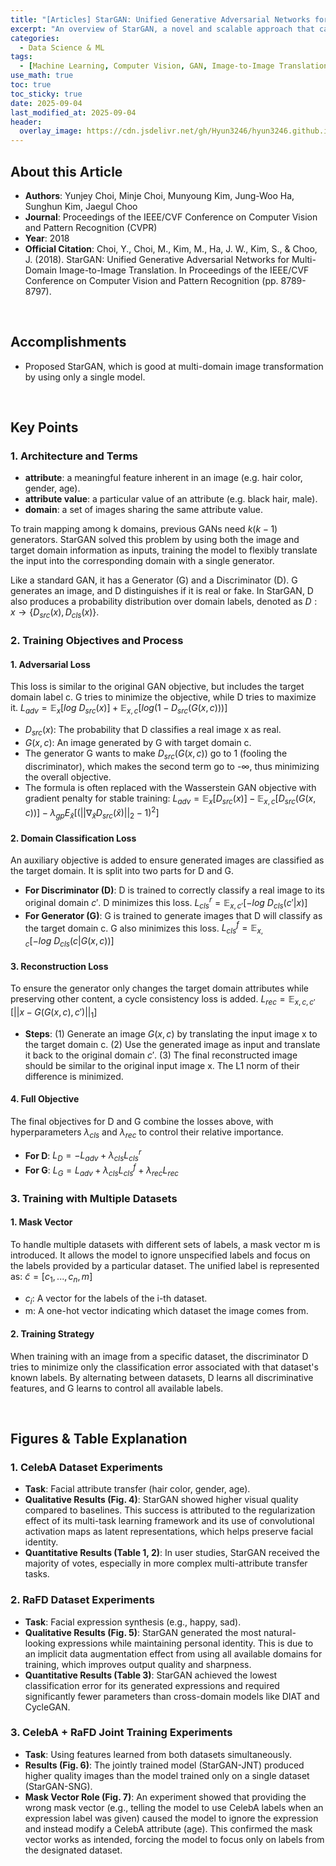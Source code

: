 ```yaml
---
title: "[Articles] StarGAN: Unified Generative Adversarial Networks for Multi-Domain Image-to-Image Translation"
excerpt: "An overview of StarGAN, a novel and scalable approach that can perform image-to-image translations for multiple domains using only a single model."
categories:
  - Data Science & ML
tags:
  - [Machine Learning, Computer Vision, GAN, Image-to-Image Translation, StarGAN]
use_math: true
toc: true
toc_sticky: true
date: 2025-09-04
last_modified_at: 2025-09-04
header:
  overlay_image: https://cdn.jsdelivr.net/gh/Hyun3246/hyun3246.github.io@master/image/overlay%20image/Research%20Paper.png
---
```


## About this Article
- **Authors**: Yunjey Choi, Minje Choi, Munyoung Kim, Jung-Woo Ha, Sunghun Kim, Jaegul Choo
- **Journal**: Proceedings of the IEEE/CVF Conference on Computer Vision and Pattern Recognition (CVPR)
- **Year**: 2018
- **Official Citation**: Choi, Y., Choi, M., Kim, M., Ha, J. W., Kim, S., & Choo, J. (2018). StarGAN: Unified Generative Adversarial Networks for Multi-Domain Image-to-Image Translation. In Proceedings of the IEEE/CVF Conference on Computer Vision and Pattern Recognition (pp. 8789-8797).

<br/>

## Accomplishments
- Proposed StarGAN, which is good at multi-domain image transformation by using only a single model.

<br/>

## Key Points

### 1. Architecture and Terms
- **attribute**: a meaningful feature inherent in an image (e.g. hair color, gender, age).
- **attribute value**: a particular value of an attribute (e.g. black hair, male).
- **domain**: a set of images sharing the same attribute value.

To train mapping among k domains, previous GANs need $k(k-1)$ generators. StarGAN solved this problem by using both the image and target domain information as inputs, training the model to flexibly translate the input into the corresponding domain with a single generator.

Like a standard GAN, it has a Generator (G) and a Discriminator (D). G generates an image, and D distinguishes if it is real or fake. In StarGAN, D also produces a probability distribution over domain labels, denoted as $D:x \rightarrow \{D_{src}(x), D_{cls}(x)\}$.

### 2. Training Objectives and Process

#### 1. Adversarial Loss
This loss is similar to the original GAN objective, but includes the target domain label c. G tries to minimize the objective, while D tries to maximize it.
$L_{adv} = \mathbb{E}_{x}[log~D_{src}(x)] + \mathbb{E}_{x,c}[log(1-D_{src}(G(x,c)))]$

- $D_{src}(x)$: The probability that D classifies a real image x as real.
- $G(x,c)$: An image generated by G with target domain c.
- The generator G wants to make $D_{src}(G(x,c))$ go to 1 (fooling the discriminator), which makes the second term go to -∞, thus minimizing the overall objective.
- The formula is often replaced with the Wasserstein GAN objective with gradient penalty for stable training:
  $L_{adv} = \mathbb{E}_{x}[D_{src}(x)] - \mathbb{E}_{x,c}[D_{src}(G(x,c))] - \lambda_{gp}E_{\hat{x}}[(||\nabla_{\hat{x}}D_{src}(\hat{x})||_{2}-1)^{2}]$

#### 2. Domain Classification Loss
An auxiliary objective is added to ensure generated images are classified as the target domain. It is split into two parts for D and G.

- **For Discriminator (D)**: D is trained to correctly classify a real image to its original domain $c'$. D minimizes this loss.
  $L_{cls}^{r} = \mathbb{E}_{x,c'}[-log~D_{cls}(c'|x)]$
- **For Generator (G)**: G is trained to generate images that D will classify as the target domain c. G also minimizes this loss.
  $L_{cls}^{f} = \mathbb{E}_{x,c}[-log~D_{cls}(c|G(x,c))]$

#### 3. Reconstruction Loss
To ensure the generator only changes the target domain attributes while preserving other content, a cycle consistency loss is added.
$L_{rec} = \mathbb{E}_{x,c,c'}[||x - G(G(x,c),c')||_{1}]$

- **Steps**:
    (1) Generate an image $G(x,c)$ by translating the input image x to the target domain c.
    (2) Use the generated image as input and translate it back to the original domain $c'$.
    (3) The final reconstructed image should be similar to the original input image x. The L1 norm of their difference is minimized.

#### 4. Full Objective
The final objectives for D and G combine the losses above, with hyperparameters $\lambda_{cls}$ and $\lambda_{rec}$ to control their relative importance.
- **For D**: $L_{D} = -L_{adv} + \lambda_{cls}L_{cls}^{r}$
- **For G**: $L_{G} = L_{adv} + \lambda_{cls}L_{cls}^{f} + \lambda_{rec}L_{rec}$

### 3. Training with Multiple Datasets

#### 1. Mask Vector
To handle multiple datasets with different sets of labels, a mask vector m is introduced. It allows the model to ignore unspecified labels and focus on the labels provided by a particular dataset. The unified label is represented as:
$\tilde{c}=[c_{1},...,c_{n},m]$
- $c_{i}$: A vector for the labels of the i-th dataset.
- m: A one-hot vector indicating which dataset the image comes from.

#### 2. Training Strategy
When training with an image from a specific dataset, the discriminator D tries to minimize only the classification error associated with that dataset's known labels. By alternating between datasets, D learns all discriminative features, and G learns to control all available labels.

<br/>

## Figures & Table Explanation

### 1. CelebA Dataset Experiments
- **Task**: Facial attribute transfer (hair color, gender, age).
- **Qualitative Results (Fig. 4)**: StarGAN showed higher visual quality compared to baselines. This success is attributed to the regularization effect of its multi-task learning framework and its use of convolutional activation maps as latent representations, which helps preserve facial identity.
- **Quantitative Results (Table 1, 2)**: In user studies, StarGAN received the majority of votes, especially in more complex multi-attribute transfer tasks.

### 2. RaFD Dataset Experiments
- **Task**: Facial expression synthesis (e.g., happy, sad).
- **Qualitative Results (Fig. 5)**: StarGAN generated the most natural-looking expressions while maintaining personal identity. This is due to an implicit data augmentation effect from using all available domains for training, which improves output quality and sharpness.
- **Quantitative Results (Table 3)**: StarGAN achieved the lowest classification error for its generated expressions and required significantly fewer parameters than cross-domain models like DIAT and CycleGAN.

### 3. CelebA + RaFD Joint Training Experiments
- **Task**: Using features learned from both datasets simultaneously.
- **Results (Fig. 6)**: The jointly trained model (StarGAN-JNT) produced higher quality images than the model trained only on a single dataset (StarGAN-SNG).
- **Mask Vector Role (Fig. 7)**: An experiment showed that providing the wrong mask vector (e.g., telling the model to use CelebA labels when an expression label was given) caused the model to ignore the expression and instead modify a CelebA attribute (age). This confirmed the mask vector works as intended, forcing the model to focus only on labels from the designated dataset.